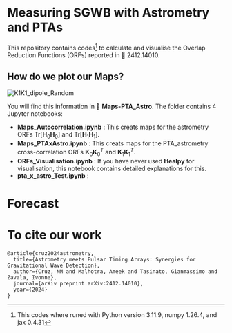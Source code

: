 # Measuring SGWB with Astrometry and PTAs

This repository contains codes[^1] to calculate and visualise the Overlap Reduction Functions (ORFs) reported in :page_facing_up: 2412.14010.

## How do we plot our Maps?

![K1K1_dipole_Random](https://github.com/user-attachments/assets/57a52a54-28e9-47e0-92a4-619edd5c1c58)

You will find this information in :file_folder: **Maps-PTA_Astro**. The folder contains 4 Jupyter notebooks:
- **Maps_Autocorrelation.ipynb** : This creats maps for the astrometry ORFs $\mathrm{Tr}[\mathbf{H}_0 \mathbf{H}_0]$ and $\mathrm{Tr}[\mathbf{H}_1 \mathbf{H}_1]$.
- **Maps_PTAxAstro.ipynb** : This creats maps for the PTA_astrometry cross-correlation ORFs $\mathbf{K}_0 \mathbf{K}_0^{T}$ and $\mathbf{K}_{1} \mathbf{K}_{1}^{T}$.
- **ORFs_Visualisation.ipynb** : If you have never used **Healpy** for visualisation, this notebook contains detailed explanations for this.
- **pta_x_astro_Test.ipynb** :

# Forecast 



[^1]: This codes where runed with Python version 3.11.9, numpy 1.26.4, and jax 0.4.31

# To cite our work
```
@article{cruz2024astrometry,
  title={Astrometry meets Pulsar Timing Arrays: Synergies for Gravitational Wave Detection},
  author={Cruz, NM and Malhotra, Ameek and Tasinato, Gianmassimo and Zavala, Ivonne},
  journal={arXiv preprint arXiv:2412.14010},
  year={2024}
}
```

